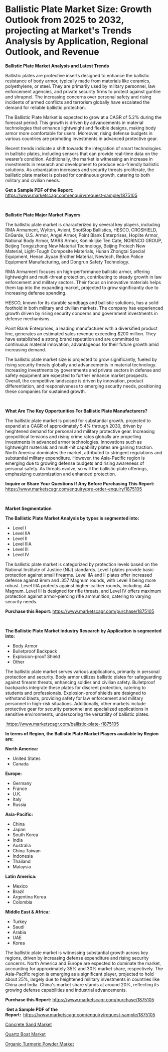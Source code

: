 <p><h1>Ballistic Plate Market Size: Growth Outlook from 2025 to 2032, projecting at Market's Trends Analysis by Application, Regional Outlook, and Revenue</h1></p><p><strong>Ballistic Plate Market Analysis and Latest Trends</strong></p>
<p><p>Ballistic plates are protective inserts designed to enhance the ballistic resistance of body armor, typically made from materials like ceramics, polyethylene, or steel. They are primarily used by military personnel, law enforcement agencies, and private security firms to protect against gunfire and shrapnel. The increasing concerns over personal safety and rising incidents of armed conflicts and terrorism globally have escalated the demand for reliable ballistic protection.</p><p>The Ballistic Plate Market is expected to grow at a CAGR of 5.2% during the forecast period. This growth is driven by advancements in material technologies that enhance lightweight and flexible designs, making body armor more comfortable for users. Moreover, rising defense budgets in various countries are promoting investments in advanced protective gear. </p><p>Recent trends indicate a shift towards the integration of smart technologies in ballistic plates, including sensors that can provide real-time data on the wearer’s condition. Additionally, the market is witnessing an increase in investments in research and development to produce eco-friendly ballistic solutions. As urbanization increases and security threats proliferate, the ballistic plate market is poised for continuous growth, catering to both military and civilian needs.</p></p>
<p><strong>Get a Sample PDF of the Report:&nbsp;</strong> <a href="https://www.marketscagr.com/enquiry/request-sample/1875105?utm_campaign=2194&utm_medium=2&utm_source=Github&utm_content=ia&utm_term=02042025&utm_id=ballistic-plate">https://www.marketscagr.com/enquiry/request-sample/1875105</a></p>
<p>&nbsp;</p>
<p><strong>Ballistic Plate Major Market Players</strong></p>
<p><p>The ballistic plate market is characterized by several key players, including RMA Armament, Wylton, Avient, ShotStop Ballistics, HESCO, CROSHIELD, EnGarde, U.S. Armor, Angel Armor, Point Blank Enterprises, Hoplite Armor, National Body Armor, MARS Armor, Koninklijke Ten Cate, NORINCO GROUP, Beijing Tongyizhong New Material Technology, Beijing Protech New Material, Light-Tough Composite Materials, Hunan Zhongtai Special Equipment, Henan Jiyuan Brother Material, Newtech, Redon Police Equipment Manufacturing, and Dongrun Safety Technology. </p><p>RMA Armament focuses on high-performance ballistic armor, offering lightweight and multi-threat protection, contributing to steady growth in law enforcement and military sectors. Their focus on innovative materials helps them tap into the expanding market, projected to grow significantly due to increasing defense spending.</p><p>HESCO, known for its durable sandbags and ballistic solutions, has a solid foothold in both military and civilian markets. The company has experienced growth driven by rising security concerns and government investments in defense mechanisms.</p><p>Point Blank Enterprises, a leading manufacturer with a diversified product line, generates an estimated sales revenue exceeding $200 million. They have established a strong brand reputation and are committed to continuous material innovation, advantageous for their future growth amid increasing demand.</p><p>The ballistic plate market size is projected to grow significantly, fueled by rising security threats globally and advancements in material technology. Increasing investments by governments and private sectors in defense and safety equipment are expected to further enhance market prospects. Overall, the competitive landscape is driven by innovation, product differentiation, and responsiveness to emerging security needs, positioning these companies for sustained growth.</p></p>
<p>&nbsp;</p>
<p><strong>What Are The Key Opportunities For Ballistic Plate Manufacturers?</strong></p>
<p><p>The ballistic plate market is poised for substantial growth, projected to expand at a CAGR of approximately 5.4% through 2030, driven by heightened demand for personal and military protective gear. Increasing geopolitical tensions and rising crime rates globally are propelling investments in advanced armor technologies. Innovations such as lightweight materials and multi-hit capability plates are gaining traction. North America dominates the market, attributed to stringent regulations and substantial military expenditure. However, the Asia-Pacific region is emerging due to growing defense budgets and rising awareness of personal safety. As threats evolve, so will the ballistic plate offerings, emphasizing customization and enhanced protection.</p></p>
<p><strong>Inquire or Share Your Questions If Any Before Purchasing This Report:</strong> <a href="https://www.marketscagr.com/enquiry/pre-order-enquiry/1875105?utm_campaign=2194&utm_medium=2&utm_source=Github&utm_content=ia&utm_term=02042025&utm_id=ballistic-plate">https://www.marketscagr.com/enquiry/pre-order-enquiry/1875105</a></p>
<p>&nbsp;</p>
<p><strong>Market Segmentation</strong></p>
<p><strong>The Ballistic Plate Market Analysis by types is segmented into:</strong></p>
<p><ul><li>Level Ⅰ</li><li>Level ⅡA</li><li>Level Ⅱ</li><li>Level ⅢA</li><li>Level Ⅲ</li><li>Level Ⅳ</li></ul></p>
<p><p>The ballistic plate market is categorized by protection levels based on the National Institute of Justice (NIJ) standards. Level I plates provide basic protection against small firearms. Level IIA and II plates offer increased defense against 9mm and .357 Magnum rounds, with Level II being more robust. Level IIIA protects against higher-caliber rounds, including .44 Magnum. Level III is designed for rifle threats, and Level IV offers maximum protection against armor-piercing rifle ammunition, catering to varying security needs.</p></p>
<p><strong>Purchase this Report:&nbsp;</strong><a href="https://www.marketscagr.com/purchase/1875105?utm_campaign=2194&utm_medium=2&utm_source=Github&utm_content=ia&utm_term=02042025&utm_id=ballistic-plate">https://www.marketscagr.com/purchase/1875105</a></p>
<p>&nbsp;</p>
<p><strong>The Ballistic Plate Market Industry Research by Application is segmented into:</strong></p>
<p><ul><li>Body Armor</li><li>Bulletproof Backpack</li><li>Explosion-proof Shield</li><li>Other</li></ul></p>
<p><p>The ballistic plate market serves various applications, primarily in personal protection and security. Body armor utilizes ballistic plates for safeguarding against firearm threats, enhancing soldier and civilian safety. Bulletproof backpacks integrate these plates for discreet protection, catering to students and professionals. Explosion-proof shields are designed to withstand blasts, providing safety for law enforcement and military personnel in high-risk situations. Additionally, other markets include protective gear for security personnel and specialized applications in sensitive environments, underscoring the versatility of ballistic plates.</p></p>
<p><a href="https://www.marketscagr.com/ballistic-plate-r1875105?utm_campaign=2194&utm_medium=2&utm_source=Github&utm_content=ia&utm_term=02042025&utm_id=ballistic-plate">&nbsp;https://www.marketscagr.com/ballistic-plate-r1875105</a></p>
<p><strong>In terms of Region, the Ballistic Plate Market Players available by Region are:</strong></p>
<p>
    <p> <strong> North America: </strong>
        <ul>
            <li>United States</li>
            <li>Canada</li>
        </ul>
        </p> 
    <p> <strong> Europe: </strong>
        <ul>
            <li>Germany</li>
            <li>France</li>
            <li>U.K.</li>
            <li>Italy</li>
            <li>Russia</li>
        </ul>
        </p> 
    <p> <strong> Asia-Pacific: </strong>
        <ul>
            <li>China</li>
            <li>Japan</li>
            <li>South Korea</li>
            <li>India</li>
            <li>Australia</li>
            <li>China Taiwan</li>
            <li>Indonesia</li>
            <li>Thailand</li>
            <li>Malaysia</li>
        </ul>
        </p> 
    <p> <strong> Latin America: </strong>
        <ul>
            <li>Mexico</li>
            <li>Brazil</li>
            <li>Argentina Korea</li>
            <li>Colombia</li>
        </ul>
        </p> 
    <p> <strong> Middle East & Africa: </strong>
        <ul>
            <li>Turkey</li>
            <li>Saudi</li>
            <li>Arabia</li>
            <li>UAE</li>
            <li>Korea</li>
        </ul>
    </p>
    </p>
<p><p>The ballistic plate market is witnessing substantial growth across key regions, driven by increasing defense expenditure and rising security concerns. North America and Europe are expected to dominate the market, accounting for approximately 35% and 30% market share, respectively. The Asia-Pacific region is emerging as a significant player, projected to hold about 25%, largely due to heightened military investments in countries like China and India. China's market share stands at around 20%, reflecting its growing defense capabilities and industrial advancements.</p></p>
<p><strong>Purchase this Report: </strong><a href="https://www.marketscagr.com/purchase/1875105?utm_campaign=2194&utm_medium=2&utm_source=Github&utm_content=ia&utm_term=02042025&utm_id=ballistic-plate">https://www.marketscagr.com/purchase/1875105</a></p>
<p>&nbsp;<strong>Get a Sample PDF of the Report:&nbsp;&nbsp;</strong><a href="https://www.marketscagr.com/enquiry/request-sample/1875105?utm_campaign=2194&utm_medium=2&utm_source=Github&utm_content=ia&utm_term=02042025&utm_id=ballistic-plate">https://www.marketscagr.com/enquiry/request-sample/1875105</a></p>
<p><strong></strong></p>
<p><p><a href="https://github.com/goickpache1m/Market-Research-Report-List-1/blob/main/concrete-sand-market.md?utm_campaign=2194&utm_medium=2&utm_source=Github&utm_content=ia&utm_term=02042025&utm_id=ballistic-plate">Concrete Sand Market</a></p><p><a href="https://github.com/smarzkathyb6/Market-Research-Report-List-1/blob/main/quartz-boat-market.md?utm_campaign=2194&utm_medium=2&utm_source=Github&utm_content=ia&utm_term=02042025&utm_id=ballistic-plate">Quartz Boat Market</a></p><p><a href="https://github.com/ChiragRp1/Market-Research-Report-List-7/blob/main/organic-turmeric-powder-market.md?utm_campaign=2194&utm_medium=2&utm_source=Github&utm_content=ia&utm_term=02042025&utm_id=ballistic-plate">Organic Turmeric Powder Market</a></p></p>